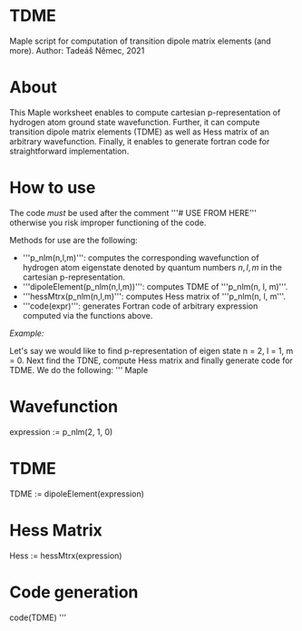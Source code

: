 # TDME
Maple script for computation of transition dipole matrix elements (and more).
Author: Tadeáš Němec, 2021

# About
This Maple worksheet enables to compute cartesian p-representation of hydrogen atom ground state wavefunction. Further, it can compute transition dipole matrix elements (TDME) as well as Hess matrix of an arbitrary wavefunction. Finally, it enables to generate fortran code for straightforward implementation.

# How to use

The code *must* be used after the comment '''# USE FROM HERE''' otherwise you risk improper functioning of the code. 

Methods for use are the following:
* '''p_nlm(n,l,m)''': computes the corresponding wavefunction of hydrogen atom eigenstate denoted by quantum numbers $n, l, m$ in the cartesian p-representation.
* '''dipoleElement(p_nlm(n,l,m))''': computes TDME of '''p_nlm(n, l, m)'''.
* '''hessMtrx(p_nlm(n,l,m)''': computes Hess matrix of '''p_nlm(n, l, m'''.
* '''code(expr)''': generates Fortran code of arbitrary expression computed via the functions above.

*Example:*

Let's say we would like to find p-representation of eigen state n = 2, l = 1, m = 0. Next find the TDNE, compute Hess matrix and finally generate code for TDME. We do the following:
''' Maple
# Wavefunction
expression := p_nlm(2, 1, 0)
# TDME
TDME := dipoleElement(expression)
# Hess Matrix
Hess := hessMtrx(expression)
# Code generation
code(TDME)
'''
